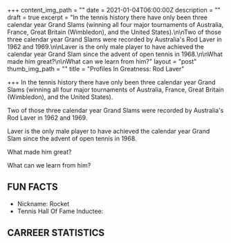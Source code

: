 +++
content_img_path = ""
date = 2021-01-04T06:00:00Z
description = ""
draft = true
excerpt = "In the tennis history there have only been three calendar year Grand Slams (winning all four major tournaments of Australia, France, Great Britain (Wimbledon), and the United States).\n\nTwo of those three calendar year Grand Slams were recorded by Australia's Rod Laver in 1962 and 1969.\n\nLaver is the only male player to have achieved the calendar year Grand Slam since the advent of open tennis in 1968.\n\nWhat made him great?\n\nWhat can we learn from him?"
layout = "post"
thumb_img_path = ""
title = "Profiles In Greatness: Rod Laver"

+++
In the tennis history there have only been three calendar year Grand Slams (winning all four major tournaments of Australia, France, Great Britain (Wimbledon), and the United States).

Two of those three calendar year Grand Slams were recorded by Australia's Rod Laver in 1962 and 1969.

Laver is the only male player to have achieved the calendar year Grand Slam since the advent of open tennis in 1968.

What made him great?

What can we learn from him?

## FUN FACTS

* Nickname: Rocket
* Tennis Hall Of Fame Inductee: 

## CARREER STATISTICS
